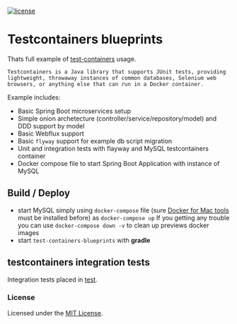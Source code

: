 [![license](https://img.shields.io/github/license/mashape/apistatus.svg?maxAge=2592000)](https://github.com/alexgaas/test-containers-blueprints/master/LICENSE)

# Testcontainers blueprints

Thats full example of [test-containers](https://www.testcontainers.org/) usage.

`Testcontainers is a Java library that supports JUnit tests, providing lightweight, throwaway instances of common databases, Selenium web browsers, or anything else that can run in a Docker container.`

Example includes:

- Basic Spring Boot microservices setup
- Simple onion archetecture (controller/service/repository/model) and DDD support by model
- Basic Webflux support
- Basic `flyway` support for example db script migration
- Unit and integration tests with flayway and MySQL testcontainers container 
- Docker compose file to start Spring Boot Application with instance of MySQL

## Build / Deploy

- start MySQL simply using `docker-compose` file (sure [Docker for Mac tools](https://docs.docker.com/docker-for-mac/install/) must be installed before) as `docker-compose up`
If you getting any trouble you can use `docker-compose down -v` to clean up previews docker images
- start `test-containers-blueprints` with **gradle**

## testcontainers integration tests
Integration tests placed in [test](https://github.com/alexgaas/test-containers-blueprints/tree/master/src/test/java/integration). 

### License

Licensed under the [MIT License](https://github.com/alexgaas/test-containers-blueprints/blob/master/README.md).
